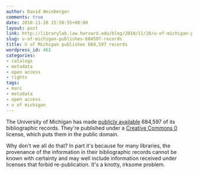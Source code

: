 ```yaml
---
author: David Weinberger
comments: true
date: 2010-11-28 15:58:55+00:00
layout: post
link: http://librarylab.law.harvard.edu/blog/2010/11/28/u-of-michigan-publishes-684597-records/
slug: u-of-michigan-publishes-684597-records
title: U of Michigan publishes 684,597 records
wordpress_id: 461
categories:
- catalogs
- metadata
- open access
- rights
tags:
- marc
- metadata
- open access
- u of michigan
---
```


The University of Michigan has made [publicly available](http://www.lib.umich.edu/open-access-bibliographic-records) 684,597 of its bibliographic records. They're published under a [Creative Commons 0](http://wiki.creativecommons.org/CC0) license, which puts them in the public domain.

Why don't we all do that? In part it's because for many libraries, the provenance of the information in their bibliographic records cannot be known with certainty and may well include information received under licenses that forbid re-publication. It's a knotty, irksome problem.
